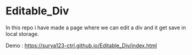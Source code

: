 # Editable_Div

In this repo i have made a page where we can edit a div and it get save in local storage.

Demo : https://surya123-ctrl.github.io/Editable_Div/index.html
